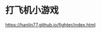 # 打飞机小游戏

<a href="https://hanlin77.github.io/fighter/index.html">https://hanlin77.github.io/fighter/index.html</a>
